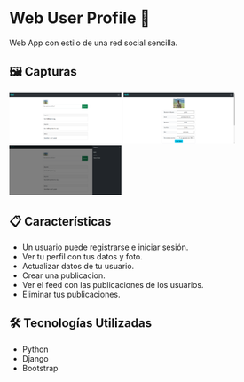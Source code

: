 # Web User Profile 👤

Web App con estilo de una red social sencilla.

## 🖼️ Capturas

<img src="screenshots/blog_capture.png" style="height: 40%; width: 40%;"/>
<img src="screenshots/blog_capture2.png" style="height: 40%; width: 40%;"/>
<img src="screenshots/blog_capture3.png" style="height: 40%; width: 40%;"/>

## 📋 Características

- Un usuario puede registrarse e iniciar sesión.
- Ver tu perfil con tus datos y foto.
- Actualizar datos de tu usuario.
- Crear una publicacion.
- Ver el feed con las publicaciones de los usuarios.
- Eliminar tus publicaciones.

## 🛠️ Tecnologías Utilizadas

- Python
- Django
- Bootstrap